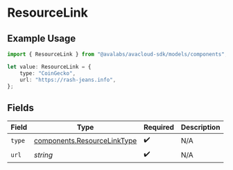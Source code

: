 # ResourceLink

## Example Usage

```typescript
import { ResourceLink } from "@avalabs/avacloud-sdk/models/components";

let value: ResourceLink = {
    type: "CoinGecko",
    url: "https://rash-jeans.info",
};
```

## Fields

| Field                                                                      | Type                                                                       | Required                                                                   | Description                                                                |
| -------------------------------------------------------------------------- | -------------------------------------------------------------------------- | -------------------------------------------------------------------------- | -------------------------------------------------------------------------- |
| `type`                                                                     | [components.ResourceLinkType](../../models/components/resourcelinktype.md) | :heavy_check_mark:                                                         | N/A                                                                        |
| `url`                                                                      | *string*                                                                   | :heavy_check_mark:                                                         | N/A                                                                        |